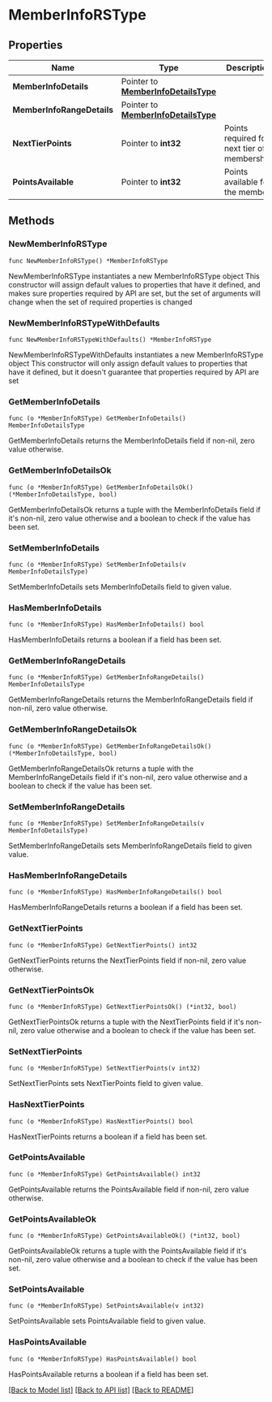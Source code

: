 # MemberInfoRSType

## Properties

Name | Type | Description | Notes
------------ | ------------- | ------------- | -------------
**MemberInfoDetails** | Pointer to [**MemberInfoDetailsType**](MemberInfoDetailsType.md) |  | [optional] 
**MemberInfoRangeDetails** | Pointer to [**MemberInfoDetailsType**](MemberInfoDetailsType.md) |  | [optional] 
**NextTierPoints** | Pointer to **int32** | Points required for next tier of membership. | [optional] 
**PointsAvailable** | Pointer to **int32** | Points available for the member. | [optional] 

## Methods

### NewMemberInfoRSType

`func NewMemberInfoRSType() *MemberInfoRSType`

NewMemberInfoRSType instantiates a new MemberInfoRSType object
This constructor will assign default values to properties that have it defined,
and makes sure properties required by API are set, but the set of arguments
will change when the set of required properties is changed

### NewMemberInfoRSTypeWithDefaults

`func NewMemberInfoRSTypeWithDefaults() *MemberInfoRSType`

NewMemberInfoRSTypeWithDefaults instantiates a new MemberInfoRSType object
This constructor will only assign default values to properties that have it defined,
but it doesn't guarantee that properties required by API are set

### GetMemberInfoDetails

`func (o *MemberInfoRSType) GetMemberInfoDetails() MemberInfoDetailsType`

GetMemberInfoDetails returns the MemberInfoDetails field if non-nil, zero value otherwise.

### GetMemberInfoDetailsOk

`func (o *MemberInfoRSType) GetMemberInfoDetailsOk() (*MemberInfoDetailsType, bool)`

GetMemberInfoDetailsOk returns a tuple with the MemberInfoDetails field if it's non-nil, zero value otherwise
and a boolean to check if the value has been set.

### SetMemberInfoDetails

`func (o *MemberInfoRSType) SetMemberInfoDetails(v MemberInfoDetailsType)`

SetMemberInfoDetails sets MemberInfoDetails field to given value.

### HasMemberInfoDetails

`func (o *MemberInfoRSType) HasMemberInfoDetails() bool`

HasMemberInfoDetails returns a boolean if a field has been set.

### GetMemberInfoRangeDetails

`func (o *MemberInfoRSType) GetMemberInfoRangeDetails() MemberInfoDetailsType`

GetMemberInfoRangeDetails returns the MemberInfoRangeDetails field if non-nil, zero value otherwise.

### GetMemberInfoRangeDetailsOk

`func (o *MemberInfoRSType) GetMemberInfoRangeDetailsOk() (*MemberInfoDetailsType, bool)`

GetMemberInfoRangeDetailsOk returns a tuple with the MemberInfoRangeDetails field if it's non-nil, zero value otherwise
and a boolean to check if the value has been set.

### SetMemberInfoRangeDetails

`func (o *MemberInfoRSType) SetMemberInfoRangeDetails(v MemberInfoDetailsType)`

SetMemberInfoRangeDetails sets MemberInfoRangeDetails field to given value.

### HasMemberInfoRangeDetails

`func (o *MemberInfoRSType) HasMemberInfoRangeDetails() bool`

HasMemberInfoRangeDetails returns a boolean if a field has been set.

### GetNextTierPoints

`func (o *MemberInfoRSType) GetNextTierPoints() int32`

GetNextTierPoints returns the NextTierPoints field if non-nil, zero value otherwise.

### GetNextTierPointsOk

`func (o *MemberInfoRSType) GetNextTierPointsOk() (*int32, bool)`

GetNextTierPointsOk returns a tuple with the NextTierPoints field if it's non-nil, zero value otherwise
and a boolean to check if the value has been set.

### SetNextTierPoints

`func (o *MemberInfoRSType) SetNextTierPoints(v int32)`

SetNextTierPoints sets NextTierPoints field to given value.

### HasNextTierPoints

`func (o *MemberInfoRSType) HasNextTierPoints() bool`

HasNextTierPoints returns a boolean if a field has been set.

### GetPointsAvailable

`func (o *MemberInfoRSType) GetPointsAvailable() int32`

GetPointsAvailable returns the PointsAvailable field if non-nil, zero value otherwise.

### GetPointsAvailableOk

`func (o *MemberInfoRSType) GetPointsAvailableOk() (*int32, bool)`

GetPointsAvailableOk returns a tuple with the PointsAvailable field if it's non-nil, zero value otherwise
and a boolean to check if the value has been set.

### SetPointsAvailable

`func (o *MemberInfoRSType) SetPointsAvailable(v int32)`

SetPointsAvailable sets PointsAvailable field to given value.

### HasPointsAvailable

`func (o *MemberInfoRSType) HasPointsAvailable() bool`

HasPointsAvailable returns a boolean if a field has been set.


[[Back to Model list]](../README.md#documentation-for-models) [[Back to API list]](../README.md#documentation-for-api-endpoints) [[Back to README]](../README.md)


